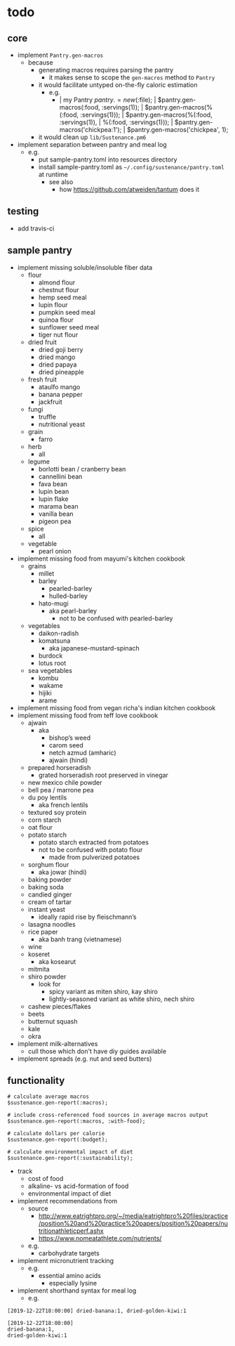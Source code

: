 # todo

## core

- implement `Pantry.gen-macros`
  - because
    - generating macros requires parsing the pantry
      - it makes sense to scope the `gen-macros` method to `Pantry`
    - it would facilitate untyped on-the-fly caloric estimation
      - e.g.
        - | my Pantry $pantry .= new(:$file);
          | $pantry.gen-macros(:food<chickpea>, :servings(1));
          | $pantry.gen-macros(%(:food<chickpea>, :servings(1)));
          | $pantry.gen-macros(%(:food<chickpea>, :servings(1)),
          |                    %(:food<avocado>, :servings(1)));
          | $pantry.gen-macros('chickpea:1');
          | $pantry.gen-macros('chickpea', 1);
    - it would clean up `lib/Sustenance.pm6`
- implement separation between pantry and meal log
  - e.g.
    - put sample-pantry.toml into resources directory
    - install sample-pantry.toml as `~/.config/sustenance/pantry.toml`
      at runtime
      - see also
        - how https://github.com/atweiden/tantum does it

## testing

- add travis-ci

## sample pantry

- implement missing soluble/insoluble fiber data
  - flour
    - almond flour
    - chestnut flour
    - hemp seed meal
    - lupin flour
    - pumpkin seed meal
    - quinoa flour
    - sunflower seed meal
    - tiger nut flour
  - dried fruit
    - dried goji berry
    - dried mango
    - dried papaya
    - dried pineapple
  - fresh fruit
    - ataulfo mango
    - banana pepper
    - jackfruit
  - fungi
    - truffle
    - nutritional yeast
  - grain
    - farro
  - herb
    - all
  - legume
    - borlotti bean / cranberry bean
    - cannellini bean
    - fava bean
    - lupin bean
    - lupin flake
    - marama bean
    - vanilla bean
    - pigeon pea
  - spice
    - all
  - vegetable
    - pearl onion
- implement missing food from mayumi's kitchen cookbook
  - grains
    - millet
    - barley
      - pearled-barley
      - hulled-barley
    - hato-mugi
      - aka pearl-barley
        - not to be confused with pearled-barley
  - vegetables
    - daikon-radish
    - komatsuna
      - aka japanese-mustard-spinach
    - burdock
    - lotus root
  - sea vegetables
    - kombu
    - wakame
    - hijiki
    - arame
- implement missing food from vegan richa's indian kitchen cookbook
- implement missing food from teff love cookbook
  - ajwain
    - aka
      - bishop’s weed
      - carom seed
      - netch azmud (amharic)
      - ajwain (hindi)
  - prepared horseradish
    - grated horseradish root preserved in vinegar
  - new mexico chile powder
  - bell pea / marrone pea
  - du poy lentils
    - aka french lentils
  - textured soy protein
  - corn starch
  - oat flour
  - potato starch
    - potato starch extracted from potatoes
    - not to be confused with potato flour
      - made from pulverized potatoes
  - sorghum flour
    - aka jowar (hindi)
  - baking powder
  - baking soda
  - candied ginger
  - cream of tartar
  - instant yeast
    - ideally rapid rise by fleischmann’s
  - lasagna noodles
  - rice paper
    - aka banh trang (vietnamese)
  - wine
  - koseret
    - aka kosearut
  - mitmita
  - shiro powder
    - look for
      - spicy variant as miten shiro, kay shiro
      - lightly-seasoned variant as white shiro, nech shiro
  - cashew pieces/flakes
  - beets
  - butternut squash
  - kale
  - okra
- implement milk-alternatives
  - cull those which don't have diy guides available
- implement spreads (e.g. nut and seed butters)

## functionality

```perl6
# calculate average macros
$sustenance.gen-report(:macros);

# include cross-referenced food sources in average macros output
$sustenance.gen-report(:macros, :with-food);

# calculate dollars per calorie
$sustenance.gen-report(:budget);

# calculate environmental impact of diet
$sustenance.gen-report(:sustainability);
```

- track
  - cost of food
  - alkaline- vs acid-formation of food
  - environmental impact of diet
- implement recommendations from
  - source
    - http://www.eatrightpro.org/~/media/eatrightpro%20files/practice/position%20and%20practice%20papers/position%20papers/nutritionathleticperf.ashx
    - https://www.nomeatathlete.com/nutrients/
  - e.g.
    - carbohydrate targets
- implement micronutrient tracking
  - e.g.
    - essential amino acids
      - especially lysine
- implement shorthand syntax for meal log
  - e.g.

```
[2019-12-22T18:00:00] dried-banana:1, dried-golden-kiwi:1

[2019-12-22T18:00:00]
dried-banana:1,
dried-golden-kiwi:1
```
